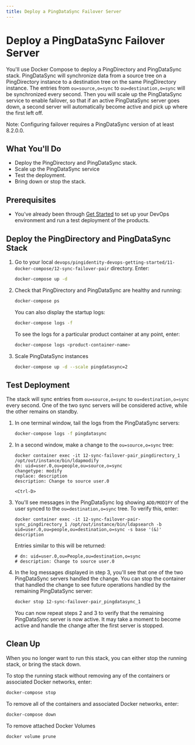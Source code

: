 ```yaml
---
title: Deploy a PingDataSync Failover Server
---
```

# Deploy a PingDataSync Failover Server

You'll use Docker Compose to deploy a PingDirectory and PingDataSync stack. PingDataSync will synchronize data from a source tree on a PingDirectory instance to a destination tree on the same PingDirectory instance. The entries from `ou=source,o=sync` to `ou=destination,o=sync` will be synchronized every second. Then you will scale up the PingDataSync service to enable failover, so that if an active PingDataSync server goes down, a second server will automatically become active and pick up where the first left off.

Note: Configuring failover requires a PingDataSync version of at least 8.2.0.0.

## What You'll Do

* Deploy the PingDirectory and PingDataSync stack.
* Scale up the PingDataSync service
* Test the deployment.
* Bring down or stop the stack.

## Prerequisites

* You've already been through [Get Started](../get-started/getStarted.md) to set up your DevOps environment and run a test deployment of the products.

## Deploy the PingDirectory and PingDataSync Stack

1. Go to your local `devops/pingidentity-devops-getting-started/11-docker-compose/12-sync-failover-pair` directory. Enter:

      ```sh
      docker-compose up -d
      ```

1. Check that PingDirectory and PingDataSync are healthy and running:

      ```sh
      docker-compose ps
      ```

      You can also display the startup logs:

      ```sh
      docker-compose logs -f
      ```

      To see the logs for a particular product container at any point, enter:

      ```sh
      docker-compose logs <product-container-name>
      ```

1. Scale PingDataSync instances

      ```sh
      docker-compose up -d --scale pingdatasync=2
      ```

## Test Deployment

The stack will sync entries from `ou=source,o=sync` to `ou=destination,o=sync` every second. One of the two sync servers will be considered active, while the other remains on standby.

1. In one terminal window, tail the logs from the PingDataSync servers:

      ```sh
      docker-compose logs -f pingdatasync
      ```

1. In a second window, make a change to the `ou=source,o=sync` tree:

      ```text
      docker container exec -it 12-sync-failover-pair_pingdirectory_1 /opt/out/instance/bin/ldapmodify
      dn: uid=user.0,ou=people,ou=source,o=sync
      changetype: modify
      replace: description
      description: Change to source user.0

      <Ctrl-D>
      ```

1. You'll see messages in the PingDataSync log showing `ADD/MODIFY` of the user synced to the `ou=destination,o=sync` tree.  To verify this, enter:

      ```text
      docker container exec -it 12-sync-failover-pair-sync_pingdirectory_1 /opt/out/instance/bin/ldapsearch -b uid=user.0,ou=people,ou=destination,o=sync -s base '(&)' description
      ```

      Entries similar to this will be returned:

      ```text
      # dn: uid=user.0,ou=People,ou=destination,o=sync
      # description: Change to source user.0
      ```

1. In the log messages displayed in step 3, you'll see that one of the two PingDataSync servers handled the change. You can stop the container that handled the change to see future operations handled by the remaining PingDataSync server:

      ```sh
      docker stop 12-sync-failover-pair_pingdatasync_1
      ```

      You can now repeat steps 2 and 3 to verify that the remaining PingDataSync server is now active. It may take a moment to become active and handle the change after the first server is stopped.

## Clean Up

When you no longer want to run this stack, you can either stop the running stack, or bring the stack down.

To stop the running stack without removing any of the containers or associated Docker networks, enter:

```sh
docker-compose stop
```

To remove all of the containers and associated Docker networks, enter:

```sh
docker-compose down
```

To remove attached Docker Volumes

```sh
docker volume prune
```

